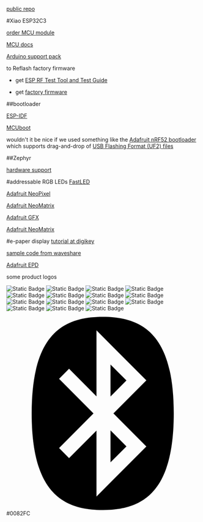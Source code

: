 [public repo](https://github.com/eutectic6337/TNbadge)

#Xiao ESP32C3

[order MCU module](https://www.seeedstudio.com/Seeed-XIAO-ESP32C3-p-5431.html)

[MCU docs](https://wiki.seeedstudio.com/XIAO_ESP32C3_Getting_Started/)

[Arduino support pack](https://raw.githubusercontent.com/espressif/arduino-esp32/gh-pages/package_esp32_index.json)

to Reflash factory firmware

- get [ESP RF Test Tool and Test Guide](https://www.espressif.com/en/support/download/other-tools)

- get [factory firmware](https://files.seeedstudio.com/wiki/XIAO_WiFi/Resources/ESP32-C3_RFTest_108_2b9b157_20211014.bin)

##bootloader

[ESP-IDF](https://docs.espressif.com/projects/esp-idf/en/stable/esp32/api-guides/bootloader.html)

[MCUboot](https://docs.mcuboot.com/)

wouldn't it be nice if we used something like the [Adafruit nRF52 bootloader](https://github.com/adafruit/Adafruit_nRF52_Bootloader)
which supports drag-and-drop of [USB Flashing Format (UF2) files](https://github.com/Microsoft/uf2)

##Zephyr

[hardware support](https://docs.zephyrproject.org/latest/boards/seeed/xiao_esp32c3/doc/index.html)


#addressable RGB LEDs
[FastLED](https://github.com/FastLED/FastLED)

[Adafruit NeoPixel](https://github.com/adafruit/Adafruit_NeoPixel)

[Adafruit NeoMatrix](https://github.com/adafruit/Adafruit_NeoMatrix_ZeroDMA)

[Adafruit GFX](https://github.com/adafruit/Adafruit-GFX-Library)

[Adafruit NeoMatrix](https://github.com/adafruit/Adafruit_NeoMatrix)


#e-paper display
[tutorial at digikey](https://www.digikey.com/en/maker/tutorials/2022/how-to-use-an-e-ink-display-in-your-arduino-project)

[sample code from waveshare](https://www.waveshare.com/w/upload/7/73/1.54inch_e-Paper_Module_code.7z)

[Adafruit EPD](https://github.com/adafruit/Adafruit_EPD)

some product logos

<img alt="Static Badge" src="https://img.shields.io/badge/Tennessee-Cybersecurity-%2357F287?style=flat&logo=discord&logoColor=%235865F2&link=https%3A%2F%2Fdiscord.gg%2Ftninfosec">


<img alt="Static Badge" src="https://img.shields.io/badge/x-bluetooth-orange?style=flat&logo=bluetooth&logoColor=%230082FC&label=Harald&labelColor=brown&color=yellow&link=https%3A%2F%2Fshields.io%2Fbadges%2Fstatic-badge">
<img alt="Static Badge" src="https://img.shields.io/badge/x-express-green?style=flat-square&logo=aliexpress&logoColor=%23FF4747&label=Ali&labelColor=purple&color=beige&link=https%3A%2F%2Fshields.io%2Fbadges%2Fstatic-badge">
<img alt="Static Badge" src="https://img.shields.io/badge/x-language-grey?style=plastic&logo=c&logoColor=%23A8B9CC&label=C%20programming&labelColor=wheat&color=red&link=https%3A%2F%2Fshields.io%2Fbadges%2Fstatic-badge">
<img alt="Static Badge" src="https://img.shields.io/badge/x-language-violet?style=plastic&logo=cplusplus&logoColor=%2300599C&label=C%2B%2B%20programming&labelColor=pink&color=lavennder&link=https%3A%2F%2Fshields.io%2Fbadges%2Fstatic-badge">
<img alt="Static Badge" src="https://img.shields.io/badge/Arduino-IDE-white?style=for-the-badge&logo=arduino&logoColor=%2300878F&link=https%3A%2F%2Fshields.io%2Fbadges%2Fstatic-badge">
<img alt="Static Badge" src="https://img.shields.io/badge/creative-commons-blue?style=social&logo=creativecommons&logoColor=%23EF9421&link=https%3A%2F%2Fshields.io%2Fbadges%2Fstatic-badge">

<img alt="Static Badge" src="https://img.shields.io/badge/Esspressif-ESP32-fuschia?style=plastic&logo=espressif&logoColor=%23E7352C">
<img alt="Static Badge" src="https://img.shields.io/badge/Git-revision%20control-blue?style=plastic&logo=git&logoColor=%23F05032">
<img alt="Static Badge" src="https://img.shields.io/badge/GitHub-repository%20hosting-blue?style=plastic&logo=github&logoColor=%23181717">
<img alt="Static Badge" src="https://img.shields.io/badge/GitHub%20Actions-build-blue?style=plastic&logo=githubactions&logoColor=%232088FF">
<img alt="Static Badge" src="https://img.shields.io/badge/Inkscape-art-blue?style=plastic&logo=inkscape&logoColor=%23000000">
<img alt="Static Badge" src="https://img.shields.io/badge/KiCad-EDA-blue?style=plastic&logo=kicad&logoColor=%23314CB0">
<img alt="Static Badge" src="https://img.shields.io/badge/Open%20Source-Hardware-red?style=plastic&logo=opensourcehardware&logoColor=%230099B0">
<img alt="Static Badge" src="https://img.shields.io/badge/RISC%20V--CPU-yellow?style=plastic&logo=riscv&logoColor=%23283272&labelColor=white">









<svg role="img" viewBox="0 0 24 24" xmlns="http://www.w3.org/2000/svg"><title>Bluetooth</title><path d="M12 0C6.76 0 3.1484 2.4895 3.1484 12S6.76 24 12 24c5.24 0 8.8516-2.4895 8.8516-12S17.24 0 12 0zm-.7773 1.6816l6.2148 6.2149L13.334 12l4.1035 4.1035-6.2148 6.2149V14.125l-3.418 3.42-1.2422-1.2442L10.8515 12l-4.289-4.3008 1.2422-1.2441 3.418 3.4199V1.6816zm1.748 4.2442v3.9687l1.9844-1.9843-1.9844-1.9844zm0 8.1816v3.9668l1.9844-1.9844-1.9844-1.9824Z"/></svg>
#0082FC



